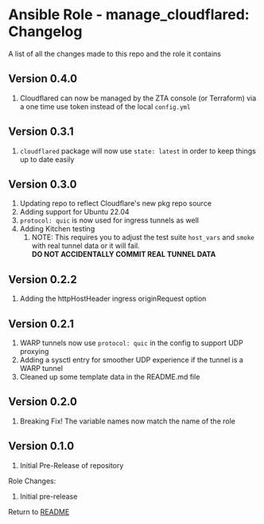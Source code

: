 Ansible Role - manage_cloudflared: Changelog
=====================================
A list of all the changes made to this repo and the role it contains

Version 0.4.0
--------------

1. Cloudflared can now be managed by the ZTA console (or Terraform) via a one time use token instead of the local `config.yml` 

Version 0.3.1
-------------

1. `cloudflared` package will now use `state: latest` in order to keep things up to date easily

Version 0.3.0
-------------

1. Updating repo to reflect Cloudflare's new pkg repo source
2. Adding support for Ubuntu 22.04
3. `protocol: quic` is now used for ingress tunnels as well
4. Adding Kitchen testing
   1. NOTE: This requires you to adjust the test suite `host_vars` and `smoke` with real tunnel data or it will fail.  
   **DO NOT ACCIDENTALLY COMMIT REAL TUNNEL DATA**

Version 0.2.2
-------------

1. Adding the httpHostHeader ingress originRequest option

Version 0.2.1
-------------

1. WARP tunnels now use `protocol: quic` in the config to support UDP proxying
2. Adding a sysctl entry for smoother UDP experience if the tunnel is a WARP tunnel
3. Cleaned up some template data in the README.md file

Version 0.2.0
-------------

1. Breaking Fix! The variable names now match the name of the role

Version 0.1.0
-------------

1. Initial Pre-Release of repository

Role Changes:

1. Initial pre-release

Return to [README](README.md)
